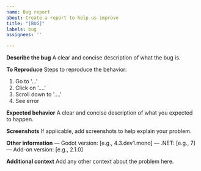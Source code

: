 ```yaml
---
name: Bug report
about: Create a report to help us improve
title: "[BUG]"
labels: bug
assignees: ''

---
```


**Describe the bug**
A clear and concise description of what the bug is.

**To Reproduce**
Steps to reproduce the behavior:
1. Go to '…'
2. Click on '….'
3. Scroll down to '….'
4. See error

**Expected behavior**
A clear and concise description of what you expected to happen.

**Screenshots**
If applicable, add screenshots to help explain your problem.

**Other information**
— Godot version: [e.g., 4.3.dev1.mono]
— .NET: [e.g., 7]
— Add-on version: [e.g., 2.1.0]

**Additional context**
Add any other context about the problem here.
